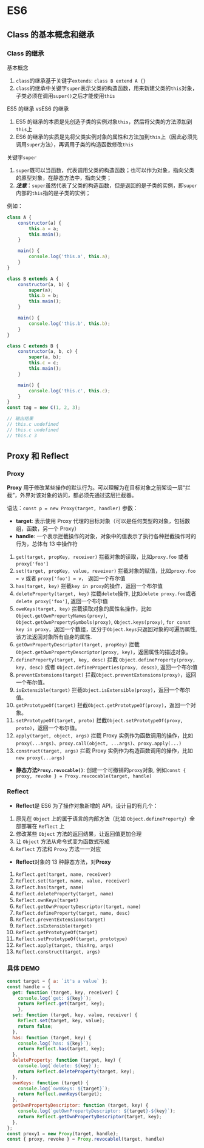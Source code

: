 # ES6

## Class 的基本概念和继承

### Class 的继承

基本概念

1. `class`的继承基于关键字`extends`: `class B extend A {}`
2. `class`的继承中关键字`super`表示父类的构造函数，用来新建父类的`this`对象，子类必须在调用`super()`之后才能使用`this`

ES5 的继承 vsES6 的继承

1. ES5 的继承的本质是先创造子类的实例对象`this`，然后将父类的方法添加到`this`上
2. ES6 的继承的实质是先将父类实例对象的属性和方法加到`this`上（因此必须先调用`super`方法），再调用子类的构造函数修改`this`

关键字`super`

1. `super`既可以当函数，代表调用父类的构造函数；也可以作为对象，指向父类的原型对象，在静态方法中，指向父类；
2. **_注意_**：`super`虽然代表了父类的构造函数，但是返回的是子类的实例，即`super`内部的`this`指的是子类的实例；

例如：

```javascript
class A {
	constructor(a) {
		this.a = a;
		this.main();
	}

	main() {
		console.log('this.a', this.a);
	}
}

class B extends A {
	constructor(a, b) {
		super(a);
		this.b = b;
		this.main();
	}

	main() {
		console.log('this.b', this.b);
	}
}

class C extends B {
	constructor(a, b, c) {
		super(a, b);
		this.c = c;
		this.main();
	}

	main() {
		console.log('this.c', this.c);
	}
}
const tag = new C(1, 2, 3);

// 输出结果
// this.c undefined
// this.c undefined
// this.c 3
```

## Proxy 和 Reflect

### Proxy

**Proxy** 用于修改某些操作的默认行为。可以理解为在目标对象之前架设一层“拦截”，外界对该对象的访问，都必须先通过这层拦截器。

语法：`const p = new Proxy(target, handler)`
参数：

- **target**: 表示使用 Proxy 代理的目标对象（可以是任何类型的对象，包括数组，函数，另一个 Proxy）
- **handle**: 一个表示拦截操作的对象，对象中的值表示了执行各种拦截操作时的行为，总体有 13 中操作符

1. `get(target, propKey, receiver)` 拦截对象的读取，比如`proxy.foo` 或者 `proxy['foo']`
2. `set(target, propKey, value, reveiver)` 拦截对象的赋值，比如`proxy.foo = v` 或者 `proxy['foo'] = v`， 返回一个布尔值
3. `has(target, key)` 拦截`key in proxy`的操作，返回一个布尔值
4. `deleteProperty(target, key)` 拦截`delete`操作, 比如`delete proxy.foo`或者`delete proxy['foo']`, 返回一个布尔值
5. `oweKeys(target, key)` 拦截读取对象的属性名操作，比如`Object.getOwnPropertyNames(proxy)`, `Object.getOwnPropertySymbols(proxy)`, `Object.keys(proxy)`, `for const key in proxy`，返回一个数组，区分于`Object.keys`只返回对象的可遍历属性, 该方法返回对象所有自身的属性.
6. `getOwnPropertyDescriptor(target, propKey)` 拦截`Object.getOwnPropertyDescriptor(proxy, key)`，返回属性的描述对象。
7. `defineProperty(target, key, desc)` 拦截 `Object.defineProperty(proxy, key, desc)` 或者 `Object.defineProperties(proxy, descs)`, 返回一个布尔值
8. `preventExtensions(target)` 拦截`Object.preventExtensions(proxy)`，返回一个布尔值。
9. `isExtensible(target)` 拦截`Object.isExtensible(proxy)`，返回一个布尔值。
10. `getPrototypeOf(target)` 拦截`Object.getPrototypeOf(proxy)`，返回一个对象。
11. `setPrototypeOf(target, proto)` 拦截`Object.setPrototypeOf(proxy, proto)`，返回一个布尔值。
12. `apply(target, object, args)` 拦截 Proxy 实例作为函数调用的操作，比如`proxy(...args)`、`proxy.call(object, ...args)`、`proxy.apply(...)`
13. `construct(target, args)` 拦截 Proxy 实例作为构造函数调用的操作，比如`new proxy(...args)`

- **静态方法`Proxy.revocable()`**: 创建一个可撤销的`proxy`对象, 例如`const { proxy, revoke } = Proxy.revcocable(target, handle)`

### Reflect

- **Reflect**是 ES6 为了操作对象新增的 API，设计目的有几个：

1. 原先在 `Object` 上的属于语言的内部方法（比如 `Object.defineProperty`）全部部署在 `Reflect` 上
2. 修改某些 `Object` 方法的返回结果，让返回值更加合理
3. 让 `Object` 方法从命令式变为函数式形成
4. `Reflect` 方法和 `Proxy` 方法一一对应

- **Reflect**对象的 13 种静态方法，对**Proxy**

1. `Reflect.get(target, name, receiver)`
2. `Reflect.set(target, name, value, receiver)`
3. `Reflect.has(target, name)`
4. `Reflect.deleteProperty(target, name)`
5. `Reflect.ownKeys(target)`
6. `Reflect.getOwnPropertyDescriptor(target, name)`
7. `Reflect.defineProperty(target, name, desc)`
8. `Reflect.preventExtensions(target)`
9. `Reflect.isExtensible(target)`
10. `Reflect.getPrototypeOf(target)`
11. `Reflect.setPrototypeOf(target, prototype)`
12. `Reflect.apply(target, thisArg, args)`
13. `Reflect.construct(target, args)`

### 具体 DEMO

```JavaScript
const target = { a: `it's a value` };
const handle = {
  get: function (target, key, receiver) {
    console.log(`get: ${key}`);
    return Reflect.get(target, key);
    },
  set: function (target, key, value, receiver) {
    Reflect.set(target, key, value);
    return false;
  },
  has: function (target, key) {
    console.log(`has: ${key}`);
    return Reflect.has(target, key);
  },
  deleteProperty: function (target, key) {
    console.log(`delete: ${key}`);
    return Reflect.deleteProperty(target, key);
  },
  ownKeys: function (target) {
    console.log(`ownKeys: ${target}`);
    return Reflect.ownKeys(target);
  },
  getOwnPropertyDescriptor: function (target, key) {
    console.log(`getOwnPropertyDescriptor: ${target}-${key}`);
    return Reflect.getOwnPropertyDescriptor(target, key);
  },
};
const proxy1 = new Proxy(target, handle);
const { proxy, revoke } = Proxy.revocablel(target, handle)
```
